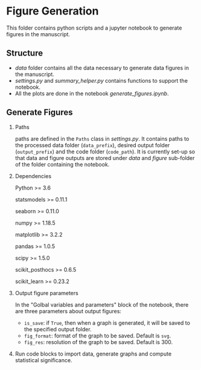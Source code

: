# Figure Generation
This folder contains python scripts and a jupyter notebook to generate figures in the manuscript.

## Structure
- _data_ folder contains all the data necessary to generate data figures in the manuscript.
- _settings.py_ and _summary_helper.py_ contains functions to support the notebook.
- All the plots are done in the notebook _generate_figures.ipynb_.


## Generate Figures
1. Paths

	paths are defined in the `Paths` class in _settings.py_. It contains paths to the processed data folder (`data_prefix`), desired output folder (`output_prefix`) and the code folder (`code_path`). It is currently set-up so that data and figure outputs are stored under _data_ and _figure_ sub-folder of the folder containing the notebook.
	
2. Dependencies

	Python >= 3.6
	
	statsmodels >= 0.11.1
	
	seaborn >= 0.11.0
	
	numpy >= 1.18.5
	
	matplotlib >= 3.2.2
	
	pandas >= 1.0.5
	
	scipy >= 1.5.0
	
	scikit_posthocs >= 0.6.5
	
	scikit_learn >= 0.23.2


3. Output figure parameters

	In the "Golbal variables and parameters" block of the notebook, there are three parameters about output figures:
	  - `is_save`: if `True`, then when a graph is generated, it will be saved to the specified output folder.
	  - `fig_format`: format of the graph to be saved. Default is `svg`.
	  - `fig_res`: resolution of the graph to be saved. Default is 300.

4. Run code blocks to import data, generate graphs and compute statistical significance.
